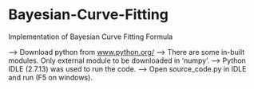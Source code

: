 # Bayesian-Curve-Fitting
Implementation of Bayesian Curve Fitting Formula


—> Download python from www.python.org/
—> There are some in-built modules. Only external module to be downloaded in ‘numpy’.
—> Python IDLE (2.7.13) was used to run the code.
—> Open source_code.py in IDLE and run (F5 on windows).
